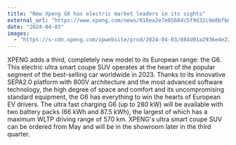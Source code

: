 ```yaml
---
title: "New Xpeng G6 has electric market leaders in its sights"
external_url: "https://www.xpeng.com/news/018ea2e7e0568dc5f9d32c9e8bfb0a52"
date: "2024-04-03"
images:
  - "https://s-cdn.xpeng.com/xpwebsite/prod/2024-04-03/884d01a2936e4e2283c690797a827cd7.jpeg"
---
```


XPENG adds a third, completely new model to its European range: the G6. This electric ultra smart coupe SUV operates at the heart of the popular segment of the best-selling car worldwide in 2023. Thanks to its innovative SEPA2.0 platform with 800V architecture and the most advanced software technology, the high degree of space and comfort and its uncompromising standard equipment, the G6 has everything to win the hearts of European EV drivers. The ultra fast charging G6 (up to 280 kW) will be available with two battery packs (66 kWh and 87.5 kWh), the largest of which has a maximum WLTP driving range of 570 km. XPENG's ultra smart coupe SUV can be ordered from May and will be in the showroom later in the third quarter.